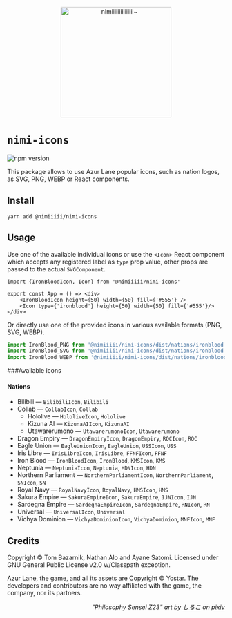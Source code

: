 <p align="center">
  <img src="https://raw.githubusercontent.com/nimiiiii/Nimi/master/icon.png" width="256" title="nimiiiiiiiiiiiiiii~">
</p>

# `nimi-icons`

![npm version](https://img.shields.io/npm/v/nimiiiii/nimi-icons)

This package allows to use Azur Lane popular icons, such as nation logos, as SVG, PNG, WEBP or React components.

## Install

```shell
yarn add @nimiiiii/nimi-icons
```

## Usage

Use one of the available individual icons or use the `<Icon>` React component which accepts any registered label as `type` prop value, other props are passed to the actual `SVGComponent`.

```tsx
import {IronBloodIcon, Icon} from '@nimiiiii/nimi-icons'

export const App = () => <div>
	<IronBloodIcon height={50} width={50} fill={'#555'} />
    <Icon type={'ironblood'} height={50} width={50} fill={'#555'}/>
</div>
```

Or directly use one of the provided icons in various available formats (PNG, SVG, WEBP).

```jsx
import IronBlood_PNG from '@nimiiiii/nimi-icons/dist/nations/ironblood.png'
import IronBlood_SVG from '@nimiiiii/nimi-icons/dist/nations/ironblood.svg'
import IronBlood_WEBP from '@nimiiiii/nimi-icons/dist/nations/ironblood.webp'
```

###Available icons

#### Nations

- Bilibili — `BilibiliIcon`, `Bilibili `
- Collab — `CollabIcon`, `Collab`
  - Hololive — `HololiveIcon`, `Hololive`
  - Kizuna AI — `KizunaAIIcon`, `KizunaAI`
  - Utawarerumono — `UtawarerumonoIcon`, `Utawarerumono`
- Dragon Empiry — `DragonEmpiryIcon`, `DragonEmpiry`, `ROCIcon`, `ROC`
- Eagle Union — `EagleUnionIcon`, `EagleUnion`, `USSIcon`, `USS`
- Iris Libre — `IrisLibreIcon`, `IrisLibre`, `FFNFIcon`, `FFNF`
- Iron Blood — `IronBloodIcon`, `IronBlood`, `KMSIcon`, `KMS`
- Neptunia — `NeptuniaIcon`, `Neptunia`, `HDNIcon`, `HDN`
- Northern Parliament — `NorthernParliamentIcon`, `NorthernParliament`, `SNIcon`, `SN`
- Royal Navy — `RoyalNavyIcon`, `RoyalNavy`, `HMSIcon`, `HMS`
- Sakura Empire — `SakuraEmpireIcon`, `SakuraEmpire`, `IJNIcon`, `IJN`
- Sardegna Empire — `SardegnaEmpireIcon`, `SardegnaEmpire`, `RNIcon`, `RN`
- Universal — `UniversalIcon`, `Universal`
- Vichya Dominion — `VichyaDominionIcon`, `VichyaDominion`, `MNFIcon`, `MNF`

## Credits

Copyright © Tom Bazarnik, Nathan Alo and Ayane Satomi. Licensed under GNU General Public License v2.0 w/Classpath exception.

Azur Lane, the game, and all its assets are Copyright © Yostar. The  developers and contributors are no way affiliated with the game, the  company, nor its partners.


<p align="right">
<i>
"Philosophy Sensei Z23" art by <a href="https://www.pixiv.net/en/users/26379226">しるこ</a> on <a href="https://www.pixiv.net/en/artworks/80256444">pixiv</a>
</i>
</p>

